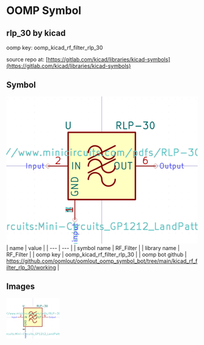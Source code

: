 # OOMP Symbol  
## rlp_30  by kicad  
  
oomp key: oomp_kicad_rf_filter_rlp_30  
  
source repo at: [https://gitlab.com/kicad/libraries/kicad-symbols](https://gitlab.com/kicad/libraries/kicad-symbols)  
## Symbol  
  
[![working.png](working_600.png)](working.png)  
| name | value | 
| --- | --- | 
| symbol name | RF_Filter | 
| library name | RF_Filter | 
| oomp key | oomp_kicad_rf_filter_rlp_30 | 
| oomp bot github | https://github.com/oomlout/oomlout_oomp_symbol_bot/tree/main/kicad_rf_filter_rlp_30/working | 
## Images  
  
[![working.png](working_140.png)](working.png)  
